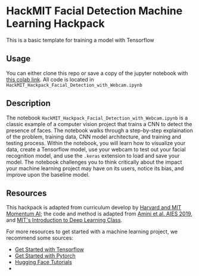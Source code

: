 # HackMIT Facial Detection Machine Learning Hackpack
This is a basic template for training a model with Tensorflow

## Usage
You can either clone this repo or save a copy of the jupyter notebook with [this colab link](https://colab.research.google.com/drive/109vgEFb9I0YvAYaVxFv-KIDEZ_xI4uFP?usp=sharing). All code is located in `HackMIT_Hackpack_Facial_Detection_with_Webcam.ipynb`

## Description
The notebook `HackMIT_Hackpack_Facial_Detection_with_Webcam.ipynb` is a classic example of a computer vision project that trains a CNN to detect the presence of faces. The notebook walks through a step-by-step explaination of the problem, training data, CNN model architecture, and training and testing process. Within the notebook, you will learn how to visualize your data, create a Tensorflow model, use your webcam to test out your facial recognition model, and use the `.keras` extension to load and save your model. The notebook challenges you to think critically about the impact your machine learning project may have on its users, notice its bias, and improve upon the baseline model.

## Resources
This hackpack is adapted from curriculum develop by [Harvard and MIT Momentum AI](https://momentumai.org/); the code and method is adapted from [Amini et al. AIES 2019](https://dl.acm.org/doi/pdf/10.1145/3306618.3314243), and [MIT's Introduction to Deep Learning Class](http://introtodeeplearning.com/).

For more resources to get started with a machine learning project, we recommend some sources:
* [Get Started with Tensorflow](https://www.tensorflow.org/tutorials)
* [Get Started with Pytorch](https://pytorch.org/tutorials/beginner/basics/intro.html)
* [Hugging Face Tutorials](https://huggingface.co/learn/nlp-course/chapter1/1)
* 
